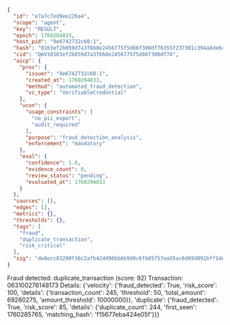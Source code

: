 ```json
{
  "id": "e7a7c7ed9ee226a4",
  "scope": "agent",
  "key": "RESULT",
  "epoch": 1760294833,
  "host_pid": "9e6742732c60:1",
  "hash": "0163ef2b859d7a3f668e2456775f5d86f300df76355f237301c394a8de6c5246",
  "cid": "QmV10163ef2b859d7a3f668e2456775f5d86f300df76",
  "aicp": {
    "prov": {
      "issuer": "9e6742732c60:1",
      "created_at": 1760294833,
      "method": "automated_fraud_detection",
      "vc_type": "VerifiableCredential"
    },
    "ucon": {
      "usage_constraints": [
        "no_pii_export",
        "audit_required"
      ],
      "purpose": "fraud_detection_analysis",
      "enforcement": "mandatory"
    },
    "eval": {
      "confidence": 1.0,
      "evidence_count": 0,
      "review_status": "pending",
      "evaluated_at": 1760294833
    }
  },
  "sources": [],
  "edges": [],
  "metrics": {},
  "thresholds": {},
  "tags": [
    "fraud",
    "duplicate_transaction",
    "risk_critical"
  ],
  "sig": "de8ecc83290f36c2afb42dd96bb6b9d9c6fb05f57ea55ac6d69d891bff1de391"
}
```

Fraud detected: duplicate_transaction (score: 92)
Transaction: 063100276148173
Details: {'velocity': {'fraud_detected': True, 'risk_score': 100, 'details': {'transaction_count': 245, 'threshold': 50, 'total_amount': 69260275, 'amount_threshold': 10000000}}, 'duplicate': {'fraud_detected': True, 'risk_score': 85, 'details': {'duplicate_count': 244, 'first_seen': 1760285765, 'matching_hash': 'f15677eba424e05f'}}}